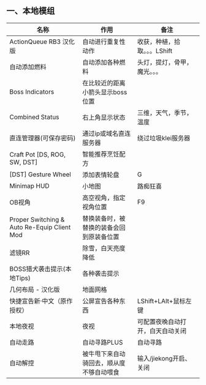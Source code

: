 
## 一、本地模组

| 名称                                      | 作用                                   | 备注                           |
| ------------------------------------------- | ---------------------------------------- | -------------------------------- |
| ActionQueue RB3 汉化版                   | 自动进行重复性动作              | 收获，种植，拾取。。。LShift |
| 自动添加燃料                          | 自动添加各种燃料                 | 头灯，提灯，骨甲，魔光。。。 |
| Boss Indicators                             | 在比较近的距离小箭头显示boss位置 |                                  |
| Combined Status                             | 右上角显示状态                    | 三维，天气，季节，温度 |
| 直连管理器(可保存密码)            | 通过ip或域名直连服务器         | 绕过垃圾klei服务器        |
| Craft Pot [DS, ROG, SW, DST]                | 智能推荐烹饪配方                 |                                  |
| [DST] Gesture Wheel                         | 添加表情轮盘                       | G                                |
| Minimap HUD                                 | 小地图                                | 路痴狂喜                     |
| OB视角                                    | 高空视角，指定视角位置        | F9                               |
| Proper Switching & Auto Re-Equip Client Mod | 替换装备时，被替换的装备会回到原装备位置 |                                  |
| 滤镜RR                                    | 除雪，白天亮度降低              |                                  |
| BOSS猎犬袭击提示(本地Tips)          | 各种袭击提示                       |                                  |
| 几何布局 - 汉化版                    | 地面网格                             |                                  |
| 快捷宣告新·中文（原作授权）   | 公屏宣告各种东西                 | LShift+LAlt+鼠标左键         |
| 本地夜视                                | 夜视                                   | 可配置夜晚自动打开，白天自动关闭 |
| 自动走路 | 自动寻路PLUS             | 自动寻路                             | 地图中右键                  |
| 自动解控                                | 被牛甩下来自动骑回去，顺从度不够自动喂食 | 输入/jiekong开启、关闭    |